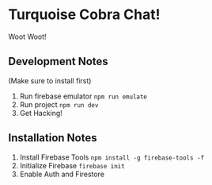 # Turquoise Cobra Chat!

Woot Woot!

## Development Notes

(Make sure to install first)

1. Run firebase emulator `npm run emulate`
2. Run project `npm run dev`
3. Get Hacking!

## Installation Notes

1. Install Firebase Tools `npm install -g firebase-tools -f`
2. Initialize Firebase `firebase init`
3. Enable Auth and Firestore
